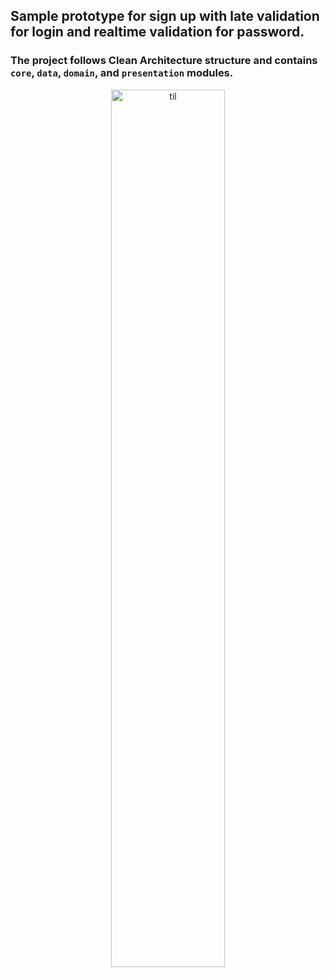 ## Sample prototype for sign up with late validation for login and realtime validation for password.

### The project follows Clean Architecture structure and contains `core`, `data`, `domain`, and `presentation` modules. 

<p align="center">
  <img src="./packages/presentation/assets/sign_up_skeleton.gif" alt="til" style="width:60%;">
</p>
